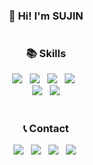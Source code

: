 <div align="center">
  <h3> 👻 Hi! I'm SUJIN </h3>
  
  #
  ### 📚 Skills
  <p>
    <img src="https://img.shields.io/badge/Python-3776AB?style=flat-square&logo=Python&logoColor=white"/> &nbsp 
    <img src="https://img.shields.io/badge/Java-ED8B00?style=for-the-badge&logo=openjdk&logoColor=white"/> &nbsp
    <img src="https://img.shields.io/badge/Spring-6DB33F?style=for-the-badge&logo=spring&logoColor=white"/> &nbsp
    <img src="https://img.shields.io/badge/Flask-000000?style=for-the-badge&logo=flask&logoColor=white"/> &nbsp
    <br/>
    <img src="https://img.shields.io/badge/MySQL-00000F?style=for-the-badge&logo=mysql&logoColor=white"/> &nbsp
    <img src="https://img.shields.io/badge/Amazon_AWS-232F3E?style=for-the-badge&logo=amazon-aws&logoColor=white"/>
  </p>
  
  #
  ### 📞 Contact</b></h3>
  <p>
    <a href="mailto:osjkate611@gmail.com"><img src="https://img.shields.io/badge/Gmail-EA4335?style=flat-square&logo=Gmail&logoColor=white"/></a> &nbsp
    <a href="https://www.linkedin.com/in/osjkate611/"><img src="https://img.shields.io/badge/LinkedIn-0A66C2?style=flat-square&logo=LinkedIn&logoColor=white"/></a> &nbsp
    <a href="https://www.instagram.com/_numbereal?igsh=MTh3dHV0OGg5eGVzcQ==/"><img src="https://img.shields.io/badge/instagram-E4405F?style=flat-square&logo=instagram&logoColor=white"/></a> &nbsp
    <a href="https://littlebitawesome.tistory.com/"><img src="https://img.shields.io/badge/Tec_Blog-7A86B6?style=flat-square&logo=Tistory&logoColor=white&link=https://littlebitawesome.tistory.com//"></a>&nbsp
  </p>
  
  
  <!-- ![Anurag's GitHub stats](https://github-readme-stats.vercel.app/api?username=osjkate&show_icons=true&theme=tokyonight)
  ![Top Langs](https://github-readme-stats.vercel.app/api/top-langs/?username=osjkate&layout=compact&theme=tokyonight) -->
</div>
